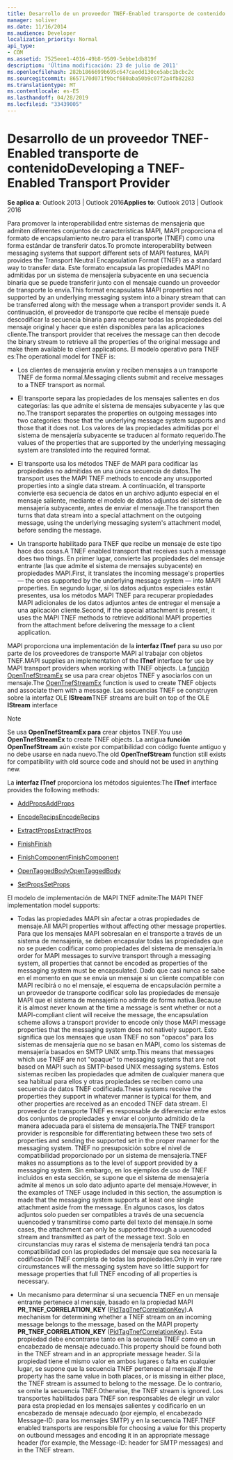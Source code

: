 ```yaml
---
title: Desarrollo de un proveedor TNEF-Enabled transporte de contenido
manager: soliver
ms.date: 11/16/2014
ms.audience: Developer
localization_priority: Normal
api_type:
- COM
ms.assetid: 7525eee1-4016-49b8-9509-5ebbe1db819f
description: 'Última modificación: 23 de julio de 2011'
ms.openlocfilehash: 282b1866699b695c647caedd130ce5abc1bcbc2c
ms.sourcegitcommit: 8657170d071f9bcf680aba50b9c07f2a4fb82283
ms.translationtype: MT
ms.contentlocale: es-ES
ms.lasthandoff: 04/28/2019
ms.locfileid: "33439005"
---
```

# <a name="developing-a-tnef-enabled-transport-provider"></a><span data-ttu-id="d12d5-103">Desarrollo de un proveedor TNEF-Enabled transporte de contenido</span><span class="sxs-lookup"><span data-stu-id="d12d5-103">Developing a TNEF-Enabled Transport Provider</span></span>

  
  
<span data-ttu-id="d12d5-104">**Se aplica a**: Outlook 2013 | Outlook 2016</span><span class="sxs-lookup"><span data-stu-id="d12d5-104">**Applies to**: Outlook 2013 | Outlook 2016</span></span> 
  
<span data-ttu-id="d12d5-105">Para promover la interoperabilidad entre sistemas de mensajería que admiten diferentes conjuntos de características MAPI, MAPI proporciona el formato de encapsulamiento neutro para el transporte (TNEF) como una forma estándar de transferir datos.</span><span class="sxs-lookup"><span data-stu-id="d12d5-105">To promote interoperability between messaging systems that support different sets of MAPI features, MAPI provides the Transport Neutral Encapsulation Format (TNEF) as a standard way to transfer data.</span></span> <span data-ttu-id="d12d5-106">Este formato encapsula las propiedades MAPI no admitidas por un sistema de mensajería subyacente en una secuencia binaria que se puede transferir junto con el mensaje cuando un proveedor de transporte lo envía.</span><span class="sxs-lookup"><span data-stu-id="d12d5-106">This format encapsulates MAPI properties not supported by an underlying messaging system into a binary stream that can be transferred along with the message when a transport provider sends it.</span></span> <span data-ttu-id="d12d5-107">A continuación, el proveedor de transporte que recibe el mensaje puede descodificar la secuencia binaria para recuperar todas las propiedades del mensaje original y hacer que estén disponibles para las aplicaciones cliente.</span><span class="sxs-lookup"><span data-stu-id="d12d5-107">The transport provider that receives the message can then decode the binary stream to retrieve all the properties of the original message and make them available to client applications.</span></span> <span data-ttu-id="d12d5-108">El modelo operativo para TNEF es:</span><span class="sxs-lookup"><span data-stu-id="d12d5-108">The operational model for TNEF is:</span></span>
  
- <span data-ttu-id="d12d5-109">Los clientes de mensajería envían y reciben mensajes a un transporte TNEF de forma normal.</span><span class="sxs-lookup"><span data-stu-id="d12d5-109">Messaging clients submit and receive messages to a TNEF transport as normal.</span></span>
    
- <span data-ttu-id="d12d5-110">El transporte separa las propiedades de los mensajes salientes en dos categorías: las que admite el sistema de mensajes subyacente y las que no.</span><span class="sxs-lookup"><span data-stu-id="d12d5-110">The transport separates the properties on outgoing messages into two categories: those that the underlying message system supports and those that it does not.</span></span> <span data-ttu-id="d12d5-111">Los valores de las propiedades admitidas por el sistema de mensajería subyacente se traducen al formato requerido.</span><span class="sxs-lookup"><span data-stu-id="d12d5-111">The values of the properties that are supported by the underlying messaging system are translated into the required format.</span></span>
    
- <span data-ttu-id="d12d5-112">El transporte usa los métodos TNEF de MAPI para codificar las propiedades no admitidas en una única secuencia de datos.</span><span class="sxs-lookup"><span data-stu-id="d12d5-112">The transport uses the MAPI TNEF methods to encode any unsupported properties into a single data stream.</span></span> <span data-ttu-id="d12d5-113">A continuación, el transporte convierte esa secuencia de datos en un archivo adjunto especial en el mensaje saliente, mediante el modelo de datos adjuntos del sistema de mensajería subyacente, antes de enviar el mensaje.</span><span class="sxs-lookup"><span data-stu-id="d12d5-113">The transport then turns that data stream into a special attachment on the outgoing message, using the underlying messaging system's attachment model, before sending the message.</span></span>
    
- <span data-ttu-id="d12d5-114">Un transporte habilitado para TNEF que recibe un mensaje de este tipo hace dos cosas.</span><span class="sxs-lookup"><span data-stu-id="d12d5-114">A TNEF enabled transport that receives such a message does two things.</span></span> <span data-ttu-id="d12d5-115">En primer lugar, convierte las propiedades del mensaje entrante (las que admite el sistema de mensajes subyacente) en propiedades MAPI.</span><span class="sxs-lookup"><span data-stu-id="d12d5-115">First, it translates the incoming message's properties — the ones supported by the underlying message system — into MAPI properties.</span></span> <span data-ttu-id="d12d5-116">En segundo lugar, si los datos adjuntos especiales están presentes, usa los métodos MAPI TNEF para recuperar propiedades MAPI adicionales de los datos adjuntos antes de entregar el mensaje a una aplicación cliente.</span><span class="sxs-lookup"><span data-stu-id="d12d5-116">Second, if the special attachment is present, it uses the MAPI TNEF methods to retrieve additional MAPI properties from the attachment before delivering the message to a client application.</span></span>
    
<span data-ttu-id="d12d5-117">MAPI proporciona una implementación de la **interfaz ITnef** para su uso por parte de los proveedores de transporte MAPI al trabajar con objetos TNEF.</span><span class="sxs-lookup"><span data-stu-id="d12d5-117">MAPI supplies an implementation of the **ITnef** interface for use by MAPI transport providers when working with TNEF objects.</span></span> <span data-ttu-id="d12d5-118">La [función OpenTnefStreamEx](opentnefstreamex.md) se usa para crear objetos TNEF y asociarlos con un mensaje.</span><span class="sxs-lookup"><span data-stu-id="d12d5-118">The [OpenTnefStreamEx](opentnefstreamex.md) function is used to create TNEF objects and associate them with a message.</span></span> <span data-ttu-id="d12d5-119">Las secuencias TNEF se construyen sobre la interfaz OLE **IStream**</span><span class="sxs-lookup"><span data-stu-id="d12d5-119">TNEF streams are built on top of the OLE **IStream** interface</span></span> 
  
> [!NOTE]
> <span data-ttu-id="d12d5-120">Se usa **OpenTnefStreamEx para** crear objetos TNEF.</span><span class="sxs-lookup"><span data-stu-id="d12d5-120">You use **OpenTnefStreamEx** to create TNEF objects.</span></span> <span data-ttu-id="d12d5-121">La antigua **función OpenTnefStream** aún existe por compatibilidad con código fuente antiguo y no debe usarse en nada nuevo.</span><span class="sxs-lookup"><span data-stu-id="d12d5-121">The old **OpenTnefStream** function still exists for compatibility with old source code and should not be used in anything new.</span></span> 
  
<span data-ttu-id="d12d5-122">La **interfaz ITnef** proporciona los métodos siguientes:</span><span class="sxs-lookup"><span data-stu-id="d12d5-122">The **ITnef** interface provides the following methods:</span></span> 
  
- [<span data-ttu-id="d12d5-123">AddProps</span><span class="sxs-lookup"><span data-stu-id="d12d5-123">AddProps</span></span>](itnef-addprops.md)
    
- [<span data-ttu-id="d12d5-124">EncodeRecips</span><span class="sxs-lookup"><span data-stu-id="d12d5-124">EncodeRecips</span></span>](itnef-encoderecips.md)
    
- [<span data-ttu-id="d12d5-125">ExtractProps</span><span class="sxs-lookup"><span data-stu-id="d12d5-125">ExtractProps</span></span>](itnef-extractprops.md)
    
- [<span data-ttu-id="d12d5-126">Finish</span><span class="sxs-lookup"><span data-stu-id="d12d5-126">Finish</span></span>](itnef-finish.md)
    
- [<span data-ttu-id="d12d5-127">FinishComponent</span><span class="sxs-lookup"><span data-stu-id="d12d5-127">FinishComponent</span></span>](itnef-finishcomponent.md)
    
- [<span data-ttu-id="d12d5-128">OpenTaggedBody</span><span class="sxs-lookup"><span data-stu-id="d12d5-128">OpenTaggedBody</span></span>](itnef-opentaggedbody.md)
    
- [<span data-ttu-id="d12d5-129">SetProps</span><span class="sxs-lookup"><span data-stu-id="d12d5-129">SetProps</span></span>](itnef-setprops.md)
    
<span data-ttu-id="d12d5-130">El modelo de implementación de MAPI TNEF admite:</span><span class="sxs-lookup"><span data-stu-id="d12d5-130">The MAPI TNEF implementation model supports:</span></span>
  
- <span data-ttu-id="d12d5-131">Todas las propiedades MAPI sin afectar a otras propiedades de mensaje.</span><span class="sxs-lookup"><span data-stu-id="d12d5-131">All MAPI properties without affecting other message properties.</span></span> <span data-ttu-id="d12d5-132">Para que los mensajes MAPI sobresalan en el transporte a través de un sistema de mensajería, se deben encapsular todas las propiedades que no se pueden codificar como propiedades del sistema de mensajería.</span><span class="sxs-lookup"><span data-stu-id="d12d5-132">In order for MAPI messages to survive transport through a messaging system, all properties that cannot be encoded as properties of the messaging system must be encapsulated.</span></span> <span data-ttu-id="d12d5-133">Dado que casi nunca se sabe en el momento en que se envía un mensaje si un cliente compatible con MAPI recibirá o no el mensaje, el esquema de encapsulación permite a un proveedor de transporte codificar solo las propiedades de mensaje MAPI que el sistema de mensajería no admite de forma nativa.</span><span class="sxs-lookup"><span data-stu-id="d12d5-133">Because it is almost never known at the time a message is sent whether or not a MAPI-compliant client will receive the message, the encapsulation scheme allows a transport provider to encode only those MAPI message properties that the messaging system does not natively support.</span></span> <span data-ttu-id="d12d5-134">Esto significa que los mensajes que usan TNEF no son "opacos" para los sistemas de mensajería que no se basan en MAPI, como los sistemas de mensajería basados en SMTP UNIX smtp.</span><span class="sxs-lookup"><span data-stu-id="d12d5-134">This means that messages which use TNEF are not "opaque" to messaging systems that are not based on MAPI such as SMTP-based UNIX messaging systems.</span></span> <span data-ttu-id="d12d5-135">Estos sistemas reciben las propiedades que admiten de cualquier manera que sea habitual para ellos y otras propiedades se reciben como una secuencia de datos TNEF codificada.</span><span class="sxs-lookup"><span data-stu-id="d12d5-135">These systems receive the properties they support in whatever manner is typical for them, and other properties are received as an encoded TNEF data stream.</span></span> <span data-ttu-id="d12d5-136">El proveedor de transporte TNEF es responsable de diferenciar entre estos dos conjuntos de propiedades y enviar el conjunto admitido de la manera adecuada para el sistema de mensajería.</span><span class="sxs-lookup"><span data-stu-id="d12d5-136">The TNEF transport provider is responsible for differentiating between these two sets of properties and sending the supported set in the proper manner for the messaging system.</span></span> <span data-ttu-id="d12d5-137">TNEF no presuposición sobre el nivel de compatibilidad proporcionado por un sistema de mensajería.</span><span class="sxs-lookup"><span data-stu-id="d12d5-137">TNEF makes no assumptions as to the level of support provided by a messaging system.</span></span> <span data-ttu-id="d12d5-138">Sin embargo, en los ejemplos de uso de TNEF incluidos en esta sección, se supone que el sistema de mensajería admite al menos un solo dato adjunto aparte del mensaje.</span><span class="sxs-lookup"><span data-stu-id="d12d5-138">However, in the examples of TNEF usage included in this section, the assumption is made that the messaging system supports at least one single attachment aside from the message.</span></span> <span data-ttu-id="d12d5-139">En algunos casos, los datos adjuntos solo pueden ser compatibles a través de una secuencia uuencoded y transmitirse como parte del texto del mensaje.</span><span class="sxs-lookup"><span data-stu-id="d12d5-139">In some cases, the attachment can only be supported through a uuencoded stream and transmitted as part of the message text.</span></span> <span data-ttu-id="d12d5-140">Solo en circunstancias muy raras el sistema de mensajería tendrá tan poca compatibilidad con las propiedades del mensaje que sea necesaria la codificación TNEF completa de todas las propiedades.</span><span class="sxs-lookup"><span data-stu-id="d12d5-140">Only in very rare circumstances will the messaging system have so little support for message properties that full TNEF encoding of all properties is necessary.</span></span>
    
- <span data-ttu-id="d12d5-141">Un mecanismo para determinar si una secuencia TNEF en un mensaje entrante pertenece al mensaje, basado en la propiedad MAPI **PR_TNEF_CORRELATION_KEY** ([PidTagTnefCorrelationKey](pidtagtnefcorrelationkey-canonical-property.md)).</span><span class="sxs-lookup"><span data-stu-id="d12d5-141">A mechanism for determining whether a TNEF stream on an incoming message belongs to the message, based on the MAPI property **PR_TNEF_CORRELATION_KEY** ([PidTagTnefCorrelationKey](pidtagtnefcorrelationkey-canonical-property.md)).</span></span> <span data-ttu-id="d12d5-142">Esta propiedad debe encontrarse tanto en la secuencia TNEF como en un encabezado de mensaje adecuado.</span><span class="sxs-lookup"><span data-stu-id="d12d5-142">This property should be found both in the TNEF stream and in an appropriate message header.</span></span> <span data-ttu-id="d12d5-143">Si la propiedad tiene el mismo valor en ambos lugares o falta en cualquier lugar, se supone que la secuencia TNEF pertenece al mensaje.</span><span class="sxs-lookup"><span data-stu-id="d12d5-143">If the property has the same value in both places, or is missing in either place, the TNEF stream is assumed to belong to the message.</span></span> <span data-ttu-id="d12d5-144">De lo contrario, se omite la secuencia TNEF.</span><span class="sxs-lookup"><span data-stu-id="d12d5-144">Otherwise, the TNEF stream is ignored.</span></span> <span data-ttu-id="d12d5-145">Los transportes habilitados para TNEF son responsables de elegir un valor para esta propiedad en los mensajes salientes y codificarlo en un encabezado de mensaje adecuado (por ejemplo, el encabezado Message-ID: para los mensajes SMTP) y en la secuencia TNEF.</span><span class="sxs-lookup"><span data-stu-id="d12d5-145">TNEF enabled transports are responsible for choosing a value for this property on outbound messages and encoding it in an appropriate message header (for example, the Message-ID: header for SMTP messages) and in the TNEF stream.</span></span>
    

